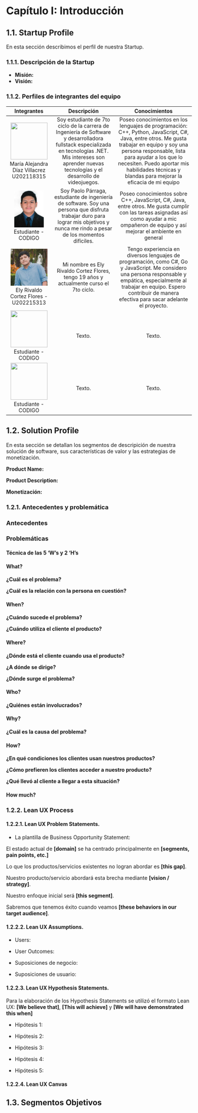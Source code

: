 # Capítulo I: Introducción

## 1.1. Startup Profile

En esta sección describimos el perfil de nuestra Startup.

### 1.1.1. Descripción de la Startup

* **Misión:**
* **Visión:**


### 1.1.2. Perfiles de integrantes del equipo

<table style="text-align:center">
    <thead>
        <tr>
            <th>Integrantes</th>
            <th>Descripción</th>
            <th>Conocimientos</th>
        </tr>
    </thead>
    <body >
        <tr>
            <!-- DATOS del integrante 1-->
            <td> 
            <img src="../assets/img/chapter-I/AlejandraDiaz.jpg" height="100" width="100"> 
            <br>María Alejandra Díaz Villacrez U202118315 
            </td>
            <!-- DESCRIPCIÓN del integrante 1-->
            <td >Soy estudiante de 7to ciclo de la carrera de Ingeniería de Software y desarrolladora fullstack especializada en tecnologías .NET. Mis intereses son aprender nuevas tecnologías y el desarrollo de videojuegos.</td>
            <!-- CONOCIMIENTOS del integrante 1-->
            <td>Poseo conocimientos en los lenguajes de programación: C++, Python, JavaScript, C#, Java, entre otros. Me gusta trabajar en equipo y soy una persona responsable, lista para ayudar a los que lo necesiten. Puedo aportar mis habilidades técnicas y blandas para mejorar la eficacia de mi equipo</td>
        </tr>
        <tr>
            <!-- DATOS del integrante 2-->
            <td>
            <img src="../assets/img/chapter-I/PaoloParraga.png" height="100" width="80"> 
            <br>Estudiante - CODIGO
            </td>
            <!-- DESCRIPCIÓN del integrante 2-->
            <td>Soy Paolo Párraga, estudiante de ingeniería de software. Soy una persona que disfruta trabajar duro para lograr mis objetivos y nunca me rindo a pesar de los momentos difíciles. </td>
            <!-- CONOCIMIENTOS del integrante 2-->
            <td>Poseo conocimientos sobre C++, JavaScript, C#, Java, entre otros. Me gusta cumplir con las tareas asignadas así como ayudar a mic ompañeron de equipo y así mejorar el ambiente en general</td>
        </tr>
        <tr>
            <!-- DATOS del integrante 3-->
            <td>
            <img src="../assets/img/chapter-I/ElyCortez.png" height="100" width="100">
            <br>Ely Rivaldo Cortez Flores - U202215313
            </td>
            <!-- DESCRIPCIÓN del integrante 3-->
            <td>Mi nombre es Ely Rivaldo Cortez Flores, tengo 19 años y actualmente curso el 7to ciclo.</td>
            <!-- CONOCIMIENTOS del integrante 3-->
            <td>Tengo experiencia en diversos lenguajes de programación, como C#, Go y JavaScript. Me considero una persona responsable y empática, especialmente al trabajar en equipo. Espero contribuir de manera efectiva para sacar adelante el proyecto.</td>
        </tr>
        <tr>
            <!-- DATOS del integrante 4-->
            <td>
            <img src="" height="100" width="100">
            <br>Estudiante - CODIGO
            </td>
            <!-- DESCRIPCIÓN del integrante 2-->
            <td>Texto.</td>
            <!-- CONOCIMIENTOS del integrante 2-->
            <td>Texto.</td>
        </tr>
        <tr>
            <!-- DATOS del integrante 5-->
            <td>
            <img src="" height="100" width="100">
            <br>Estudiante - CODIGO
            </td>
            <!-- DESCRIPCIÓN del integrante 2-->
            <td>Texto.</td>
            <!-- CONOCIMIENTOS del integrante 2-->
            <td>Texto.</td>
        </tr>
    </body>
</table>

## 1.2. Solution Profile

En esta sección se detallan los segmentos de descripición de nuestra solución de software, sus características de valor y las estrategias de monetización.

**Product Name:**


**Product Description:**

**Monetización:**


### 1.2.1. Antecedentes y problemática

### Antecedentes

### Problemáticas

#### Técnica de las 5 ‘W’s y 2 ‘H’s

#### What?

**¿Cuál es el problema?**


**¿Cuál es la relación con la persona en cuestión?**


#### When?

**¿Cuándo sucede el problema?**


**¿Cuándo utiliza el cliente el producto?**


#### Where?

**¿Dónde está el cliente cuando usa el producto?**


**¿A dónde se dirige?**


**¿Dónde surge el problema?**


#### Who?

**¿Quiénes están involucrados?**


#### Why?

**¿Cuál es la causa del problema?**


#### How?

**¿En qué condiciones los clientes usan nuestros productos?**


**¿Cómo prefieren los clientes acceder a nuestro producto?**


**¿Qué llevó al cliente a llegar a esta situación?**


#### How much?


### 1.2.2. Lean UX Process


#### 1.2.2.1. Lean UX Problem Statements.


- La plantilla de Business Opportunity Statement:  

El estado actual de **[domain]** se ha centrado principalmente en **[segments, pain points, etc.]** 
 
Lo que los productos/servicios existentes no logran abordar es **[this gap]**. 
 
Nuestro producto/servicio abordará esta brecha mediante **[vision / strategy]**. 
 
Nuestro enfoque inicial será **[this segment]**. 
 
Sabremos que tenemos éxito cuando veamos **[these behaviors in our target audience]**. 
 
#### 1.2.2.2. Lean UX Assumptions.

- Users:
  

- User Outcomes:


- Suposiciones de negocio:

- Suposiciones de usuario:


#### 1.2.2.3. Lean UX Hypothesis Statements.
Para la elaboración de los Hypothesis Statements se utilizó el formato Lean UX: **[We believe that]**, **[This will achieve]** y **[We will have demonstrated this when]**

- Hipótesis 1:
  

- Hipótesis 2:


- Hipótesis 3:
  

- Hipótesis 4:
  

- Hipótesis 5:
  

#### 1.2.2.4. Lean UX Canvas


## 1.3. Segmentos Objetivos
